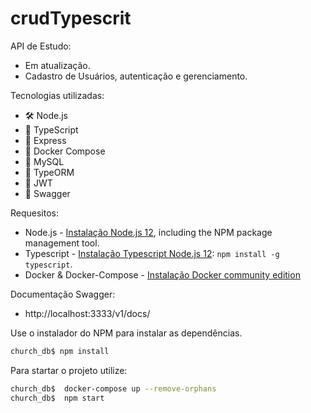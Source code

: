 # crudTypescrit

API de Estudo:
* Em atualização.
* Cadastro de Usuários, autenticação e gerenciamento.


Tecnologias utilizadas:
* 🛠 Node.js
* 💈 TypeScript
* 🚀 Express
* 🐋 Docker Compose
* 🐬 MySQL
* 🔧 TypeORM
* 🔑 JWT
* 📝 Swagger

Requesitos:
* Node.js - [Instalação Node.js 12](https://nodejs.org/en/), including the NPM package management tool.
* Typescript - [Instalação Typescript Node.js 12](https://www.typescriptlang.org/): ```npm install -g typescript```.
* Docker & Docker-Compose - [Instalação Docker community edition](https://hub.docker.com/search/?type=edition&offering=community)

Documentação Swagger:
* http://localhost:3333/v1/docs/

Use o instalador do NPM para instalar as dependências.

```bash
church_db$ npm install
```
Para startar o projeto utilize:

```bash
church_db$  docker-compose up --remove-orphans
church_db$  npm start
```

